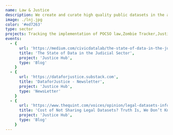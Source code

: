 ```yaml
---
name: Law & Justice
description: We create and curate high quality public datasets in the areas of law and justice. We build open data portals to increase information accessibility and conduct trainings and workshops for our partners to enhance their data and tech capacity.
image: ./lnj.jpg
color: '#ed7263'
type: sector
projects: Tracking the implementation of POCSO law,Zombie Tracker,Justice Hub
events:
  - {
      url: 'https://medium.com/civicdatalab/the-state-of-data-in-the-judicial-sector-9a178a143e',
      title: 'The State of Data in the Judicial Sector',
      project: 'Justice Hub',
      type: 'Blog'
    }
  - {
      url: 'https://dataforjustice.substack.com',
      title: 'DataforJustice - Newsletter',
      project: 'Justice Hub',
      type: 'NewsLetter'
    }
  - {
      url: 'https://www.thequint.com/voices/opinion/legal-datasets-information-technology-access-to-data',
      title: 'Cost of Not Sharing Legal Datasets? Truth Is, We Don’t Know Yet',
      project: 'Justice Hub',
      type: 'Blog'
    }
---
```

